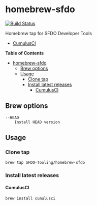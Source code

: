 # homebrew-sfdo

[![Build Status](https://travis-ci.com/jstvz/homebrew-sfdo.svg?branch=master)](https://travis-ci.com/jstvz/homebrew-sfdo)

Homebrew tap for SFDO Developer Tools
- [CumulusCI](https://github.com/SFDO-Tooling/CumulusCI)

<!-- markdown-toc start - Don't edit this section. Run M-x markdown-toc-refresh-toc -->
**Table of Contents**

- [homebrew-sfdo](#homebrew-sfdo)
    - [Brew options](#brew-options)
    - [Usage](#usage)
        - [Clone tap](#clone-tap)
        - [Install latest releases](#install-latest-releases)
            - [CumulusCI](#cumulusci)

<!-- markdown-toc end -->

## Brew options
```
--HEAD
	Install HEAD version
```

## Usage
### Clone tap
```shell
brew tap SFDO-Tooling/homebrew-sfdo
```
### Install latest releases

#### CumulusCI ####

```shell
brew install cumulusci
```
